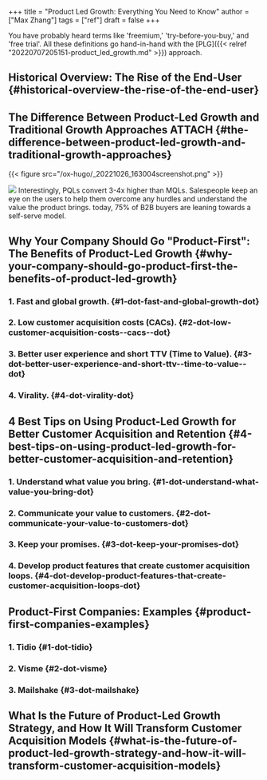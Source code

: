+++
title = "Product Led Growth: Everything You Need to Know"
author = ["Max Zhang"]
tags = ["ref"]
draft = false
+++

You have probably heard terms like 'freemium,' 'try-before-you-buy,' and 'free trial'. All these definitions go hand-in-hand with the [PLG]({{< relref "20220707205151-product_led_growth.md" >}})  approach.


## Historical Overview: The Rise of the End-User {#historical-overview-the-rise-of-the-end-user}


## The Difference Between Product-Led Growth and Traditional Growth Approaches <span class="tag"><span class="ATTACH">ATTACH</span></span> {#the-difference-between-product-led-growth-and-traditional-growth-approaches}

<a id="figure--fig:"></a>

{{< figure src="/ox-hugo/_20221026_163004screenshot.png" >}}

<a id="org9c0b998"></a>

![](/ox-hugo/_20221026_163014screenshot.png)
Interestingly, PQLs convert 3-4x higher than MQLs. Salespeople keep an eye on the users to help them overcome any hurdles and understand the value the product brings.
today, 75% of B2B buyers are leaning towards a self-serve model.


## Why Your Company Should Go "Product-First": The Benefits of Product-Led Growth {#why-your-company-should-go-product-first-the-benefits-of-product-led-growth}


### 1. Fast and global growth. {#1-dot-fast-and-global-growth-dot}


### 2. Low customer acquisition costs (CACs). {#2-dot-low-customer-acquisition-costs--cacs--dot}


### 3. Better user experience and short TTV (Time to Value). {#3-dot-better-user-experience-and-short-ttv--time-to-value--dot}


### 4. Virality. {#4-dot-virality-dot}


## 4 Best Tips on Using Product-Led Growth for Better Customer Acquisition and Retention {#4-best-tips-on-using-product-led-growth-for-better-customer-acquisition-and-retention}


### 1. Understand what value you bring. {#1-dot-understand-what-value-you-bring-dot}


### 2. Communicate your value to customers. {#2-dot-communicate-your-value-to-customers-dot}


### 3. Keep your promises. {#3-dot-keep-your-promises-dot}


### 4. Develop product features that create customer acquisition loops. {#4-dot-develop-product-features-that-create-customer-acquisition-loops-dot}


## Product-First Companies: Examples {#product-first-companies-examples}


### 1. Tidio {#1-dot-tidio}


### 2. Visme {#2-dot-visme}


### 3. Mailshake {#3-dot-mailshake}


## What Is the Future of Product-Led Growth Strategy, and How It Will Transform Customer Acquisition Models {#what-is-the-future-of-product-led-growth-strategy-and-how-it-will-transform-customer-acquisition-models}
